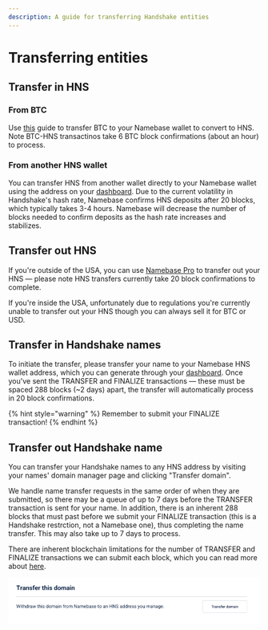 ```yaml
---
description: A guide for transferring Handshake entities
---
```


# Transferring entities

## Transfer in HNS

### From BTC

Use [this](../starting-from-zero/buy-hns.md#buy-hns-with-btc) guide to transfer BTC to your Namebase wallet to convert to HNS. Note BTC-HNS transactinos take 6 BTC block confirmations (about an hour) to process.

### From another HNS wallet&#x20;

You can transfer HNS from another wallet directly to your Namebase wallet using the address on your [dashboard](https://www.namebase.io/dashboard). Due to the current volatility in Handshake's hash rate, Namebase confirms HNS deposits after 20 blocks, which typically takes 3-4 hours. Namebase will decrease the number of blocks needed to confirm deposits as the hash rate increases and stabilizes.

## Transfer out HNS

If you're outside of the USA, you can use [Namebase Pro](https://www.namebase.io/pro) to transfer out your HNS — please note HNS transfers currently take 20 block confirmations to complete.

If you're inside the USA, unfortunately due to regulations you're currently unable to transfer out your HNS though you can always sell it for BTC or USD.

## Transfer in Handshake names

To initiate the transfer, please transfer your name to your Namebase HNS wallet address, which you can generate through your [dashboard](https://www.namebase.io/dashboard). Once you've sent the TRANSFER and FINALIZE transactions — these must be spaced 288 blocks (\~2 days) apart, the transfer will automatically process in 20 block confirmations.

{% hint style="warning" %}
Remember to submit your FINALIZE transaction!
{% endhint %}

## Transfer out Handshake name

You can transfer your Handshake names to any HNS address by visiting your names' domain manager page and clicking "Transfer domain".

We handle name transfer requests in the same order of when they are submitted, so there may be a queue of up to 7 days before the TRANSFER transaction is sent for your name. In addition, there is an inherent 288 blocks that must past before we submit your FINALIZE transaction (this is a Handshake restrction, not a Namebase one), thus completing the name transfer. This may also take up to 7 days to process.

There are inherent blockchain limitations for the number of TRANSFER and FINALIZE transactions we can submit each block, which you can read more about [here](../about-handshake/mining-hns.md#block-limits).

![](<../.gitbook/assets/Transfer this domain.png>)
